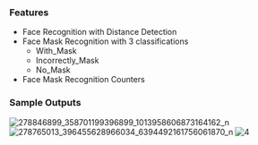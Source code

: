 ### Features
* Face Recognition with Distance Detection 
* Face Mask Recognition with 3 classifications
  * With_Mask
  * Incorrectly_Mask
  * No_Mask
* Face Mask Recognition Counters


### Sample Outputs
![278846899_358701199396899_1013958606873164162_n](https://user-images.githubusercontent.com/15859284/177238810-5c508c91-ee45-444f-afd6-42212289d6ff.jpg)
![278765013_396455628966034_6394492161756061870_n](https://user-images.githubusercontent.com/15859284/177238914-9dcf786b-e18f-4445-bd82-f891959cd08a.jpg)
![4](https://user-images.githubusercontent.com/15859284/177239010-b34be794-9b66-4448-a28d-6f2eea03eb19.png)


